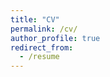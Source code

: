 ```yaml
---
title: "CV"
permalink: /cv/
author_profile: true
redirect_from:
  - /resume
---
```


<object data="../files/paper1.pdf" height="100%" width="150%" type='application/pdf'></object>

